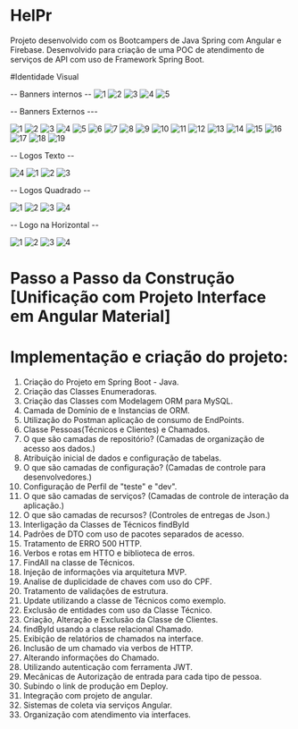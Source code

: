 # HelPr
Projeto desenvolvido com os Bootcampers de Java Spring com Angular e Firebase. Desenvolvido para criação de uma POC de atendimento de serviços de API com uso de Framework Spring Boot. 

#Identidade Visual

-- Banners internos --
![1](https://user-images.githubusercontent.com/31005408/175540233-f385fa20-1cf9-44c1-86e5-161c9fdc0a9f.png)
![2](https://user-images.githubusercontent.com/31005408/175540237-dd9c8a51-20bb-4268-b707-8541b1bdf48f.png)
![3](https://user-images.githubusercontent.com/31005408/175540242-0f130914-ee1f-44f4-8a4d-11456f885bf4.png)
![4](https://user-images.githubusercontent.com/31005408/175540247-74ab6d49-060b-4175-8aa5-3c8193cf412b.png)
![5](https://user-images.githubusercontent.com/31005408/175540248-a08ce583-7ed1-4222-a24b-ffb87f6b3171.png)

-- Banners Externos ---

![1](https://user-images.githubusercontent.com/31005408/175540397-a844e2c4-ac57-4a1a-a51f-7d31ede6f26a.png)
![2](https://user-images.githubusercontent.com/31005408/175540401-07cf1da8-88df-4c2a-9e77-ed27ed9af95a.png)
![3](https://user-images.githubusercontent.com/31005408/175540409-b7d65619-1210-4e47-965f-048043ced82b.png)
![4](https://user-images.githubusercontent.com/31005408/175540417-f205b59a-a7ce-4988-94fa-f8b9931367d7.png)
![5](https://user-images.githubusercontent.com/31005408/175540421-a054a76a-c76e-4ba8-88b1-0525269039e8.png)
![6](https://user-images.githubusercontent.com/31005408/175540425-6ade06c3-f3ae-4fec-bc1f-7defd6d4c975.png)
![7](https://user-images.githubusercontent.com/31005408/176497188-f36e4183-0923-4625-81c2-c1a3226663fe.png)
![8](https://user-images.githubusercontent.com/31005408/176497155-facce8e5-b278-445e-ae21-55a5ebb8fa51.png)
![9](https://user-images.githubusercontent.com/31005408/176497159-dd1e5316-6951-4768-9c08-01597fca7005.png)
![10](https://user-images.githubusercontent.com/31005408/176497162-a0d3b17c-71b9-4751-975c-52a714215b73.png)
![11](https://user-images.githubusercontent.com/31005408/176497165-2ad7a860-cbec-47f7-bd93-4ce41f003794.png)
![12](https://user-images.githubusercontent.com/31005408/176497169-ce85c9b5-f525-4f4c-80f4-f92f68a745c5.png)
![13](https://user-images.githubusercontent.com/31005408/176497171-23a91e20-88b1-4926-a892-d29e17cd0b43.png)
![14](https://user-images.githubusercontent.com/31005408/176497175-40eaf373-4617-44b3-aca9-55a80cfe911d.png)
![15](https://user-images.githubusercontent.com/31005408/176497177-b2a81c8d-8cb3-4a3d-99bb-241fe9eeddae.png)
![16](https://user-images.githubusercontent.com/31005408/176497179-c6290953-d83c-4103-9a56-6fbd0f74c260.png)
![17](https://user-images.githubusercontent.com/31005408/176497181-2f1cab22-024c-459c-b1ea-2f90d19d373c.png)
![18](https://user-images.githubusercontent.com/31005408/176497183-d48ccbbc-4add-4d9b-8cd9-d7a49538e0e0.png)
![19](https://user-images.githubusercontent.com/31005408/176497186-36cf25da-fc0a-4608-9492-bfad70090dba.png)

-- Logos Texto --

![4](https://user-images.githubusercontent.com/31005408/175540486-1e533114-e594-48e0-8332-dcd5b3bb5509.png)
![1](https://user-images.githubusercontent.com/31005408/175540475-3e0ed730-2794-4a60-a0df-2441eaae2ec5.png)
![2](https://user-images.githubusercontent.com/31005408/175540479-601ce4ae-3a51-46ec-8010-35513b15a9bd.png)
![3](https://user-images.githubusercontent.com/31005408/175540484-d0a0db47-b4fb-4760-b9a9-450965151d4f.png)

-- Logos Quadrado --

![1](https://user-images.githubusercontent.com/31005408/175540569-ba81b652-a198-426d-9362-606a35b3a6ca.png)
![2](https://user-images.githubusercontent.com/31005408/175540571-a754053a-a11c-4733-bc36-e17d22bc2070.png)
![3](https://user-images.githubusercontent.com/31005408/175540574-9d72bed8-746c-42b7-aaae-8f5dc28ac8e8.png)
![4](https://user-images.githubusercontent.com/31005408/175540575-9c1f0cd5-2847-45d6-8888-d780d38b0aa2.png)

-- Logo na Horizontal --

![1](https://user-images.githubusercontent.com/31005408/175540636-a2b67183-55dd-440b-a1f8-5d6484b008ea.png)
![2](https://user-images.githubusercontent.com/31005408/175540643-fd6af55f-8bd8-4d48-85d1-110052e7c88a.png)
![3](https://user-images.githubusercontent.com/31005408/175540645-52cdd905-d842-48b6-b0e4-6cb937238b3f.png)
![4](https://user-images.githubusercontent.com/31005408/175540647-91db59e2-d906-477b-bfc4-70ceb1a8a348.png)


# Passo a Passo da Construção [Unificação com Projeto Interface em Angular Material]

# Implementação e criação do projeto:
1.  Criação do Projeto em Spring Boot - Java.
2.  Criação das Classes Enumeradoras.
3.  Criação das Classes com Modelagem ORM para MySQL.
4.  Camada de Domínio de e Instancias de ORM.
5.  Utilização do Postman aplicação de consumo de EndPoints.
6.  Classe Pessoas(Técnicos e Clientes) e Chamados.
7.  O que são camadas de repositório? (Camadas de organização de acesso aos dados.)
8.  Atribuição inicial de dados e configuração de tabelas.
9.  O que são camadas de configuração? (Camadas de controle para desenvolvedores.)
10.  Configuração de Perfil de "teste" e "dev".
11.  O que são camadas de serviços? (Camadas de controle de interação da aplicação.)
12.  O que são camadas de recursos? (Controles de entregas de Json.)
13.  Interligação da Classes de Técnicos findById
14.  Padrões de DTO com uso de pacotes separados de acesso.
15.  Tratamento de ERRO 500 HTTP.
16.  Verbos e rotas em HTTO e biblioteca de erros.
17.  FindAll na classe de Técnicos.
18.  Injeção de informações via arquitetura MVP.
19.  Analise de duplicidade de chaves com uso do CPF.
20.  Tratamento de validações de estrutura.
21.  Update utilizando a classe de Técnicos como exemplo.
22.  Exclusão de entidades com uso da Classe Técnico.
23.  Criação, Alteração e Exclusão da Classe de Clientes.
24.  findById usando a classe relacional Chamado.
25.  Exibição de relatórios de chamados na interface.
26.  Inclusão de um chamado via verbos de HTTP.
27.  Alterando informações do Chamado.
28.  Utilizando autenticação com ferramenta JWT.
29.  Mecânicas de Autorização de entrada para cada tipo de pessoa.
30.  Subindo o link de produção em Deploy.
31.  Integração com projeto de angular.
32.  Sistemas de coleta via serviços Angular.
33.  Organização com atendimento via interfaces.

